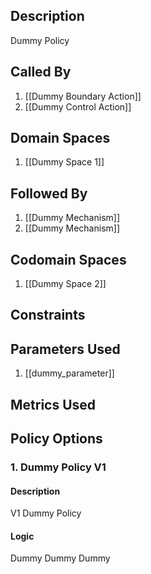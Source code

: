 ## Description

Dummy Policy
## Called By
1. [[Dummy Boundary Action]]
2. [[Dummy Control Action]]
## Domain Spaces
1. [[Dummy Space 1]]
## Followed By
1. [[Dummy Mechanism]]
2. [[Dummy Mechanism]]
## Codomain Spaces
1. [[Dummy Space 2]]
## Constraints
## Parameters Used
1. [[dummy_parameter]]
## Metrics Used
## Policy Options
### 1. Dummy Policy V1
#### Description
V1 Dummy Policy
#### Logic

Dummy
Dummy
Dummy


